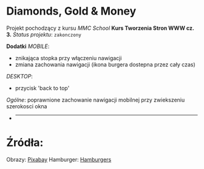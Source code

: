 # Diamonds, Gold & Money

Projekt pochodzący z kursu _MMC School_ **Kurs Tworzenia Stron WWW cz. 3.**
_Status projektu_: `zakonczony`

**Dodatki**
_MOBILE_:

- znikająca stopka przy włączeniu nawigacji
- zmiana zachowania nawigacji (ikona burgera dostepna przez cały czas)

_DESKTOP_:

- przycisk 'back to top'

_Ogólne_:
poprawnione zachowanie nawigacji mobilnej przy zwiekszeniu szerokosci okna

- ***

# Źródła:

Obrazy: [Pixabay](https://pixabay.com/pl/)
Hamburger: [Hamburgers](https://github.com/jonsuh/hamburgers)
